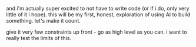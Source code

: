 and i'm actually super excited to not have to write code (or if i do, only very little of it i hope). this will be my first, honest, exploration of using AI to build something. let's make it count.

give it very few constraints up front - go as high level as you can. i want to really test the limits of this.